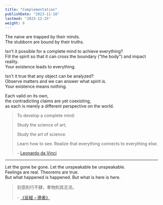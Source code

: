 ```yaml
---
title: "Complementation"
publishDate: "2023-11-18"
lastmod: "2023-12-25"
weight: 8
---
```


The naive are trapped by their minds.<br/>
The stubborn are bound by their truths.<br/>

Isn't it possible for a complete mind to achieve everything?<br/>
Fill the spirit so that it can cross the boundary ("the body") and impact reality.<br/>
Your existence leads to everything.<br/>

Isn't it true that any object can be analyzed?<br/>
Observe matters and we can answer what spirit is.<br/>
Your existence means nothing.<br/>

Each valid on its own,<br/>
the contradicting claims are yet coexisting,<br/>
as each is merely a different perspective on the world.<br/>

> To develop a complete mind:
>
> Study the science of art;
>
> Study the art of science.
>
> Learn how to see. Realize that everything connects to everything else.
>
> \- [Leonardo da Vinci](https://www.goodreads.com/quotes/1423493-to-develop-a-complete-mind-study-the-science-of-art)

---

Let the gone be gone. Let the unspeakable be unspeakable.<br/>
Feelings are real. Theorems are true.<br/>
But what happened is happened. But what is here is here.<br/>

> 刻意則行不肆，牽物則其志流。
>
> \- [《反經・德表》](https://www.arteducation.com.tw/mingju/juv_2591fdac52d0.html)
